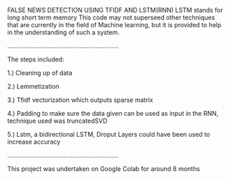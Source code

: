 FALSE NEWS DETECTION USING TFIDF AND LSTM(RNN)
LSTM stands for long short term memory
This code may not superseed other techniques that are currently in the field of Machine learning, but it is provided to help in the understanding of such a system.


...............................................................

The steps included:

1.) Cleaning up of data

2.) Lemmetization

3.) Tfidf vectorization which outputs sparse matrix 

4.) Padding to make sure the data given can be used as input in the RNN, technique used was truncatedSVD

5.) Lstm, a bidirectional LSTM, Droput Layers could have been used to increase accuracy

...............................................................


This project was undertaken on Google Colab for around 8 months
